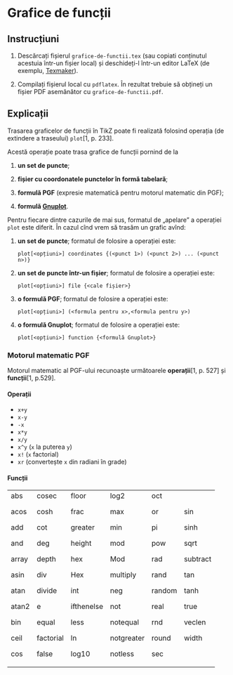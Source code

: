 Grafice de funcții
==================

Instrucțiuni
------------

1. Descărcați fișierul `grafice-de-functii.tex` (sau copiati conținutul acestuia într-un fișier local) și deschideți-l într-un editor LaTeX (de exemplu, [Texmaker](https://github.com/vundicind/grafice-in-latex-cu-pgf-tikz-atelier#editoare-latex)).

2. Compilați fișierul local cu `pdflatex`. În rezultat trebuie să obțineți un fișier PDF asemănător cu `grafice-de-functii.pdf`.

Explicații
----------

Trasarea graficelor de funcții în TikZ poate fi realizată folosind operația (de extindere a traseului) `plot`[1, p. 233].

Acestă operație poate trasa grafice de funcții pornind de la 

1. **un set de puncte**;

2. **fișier cu coordonatele punctelor în formă tabelară**;

3. **formulă PGF** (expresie matematică pentru motorul matematic din PGF);

4. **formulă [Gnuplot](http://gnuplot.info/)**.

Pentru fiecare dintre cazurile de mai sus, formatul de „apelare” a operației `plot` este diferit. 
În cazul cînd vrem să trasăm un grafic avînd: 

1.  **un set de puncte**; formatul de folosire a operației este:

    `plot[<opțiuni>] coordinates {(<punct 1>) (<punct 2>) ... (<punct n>)}`

2. **un set de puncte într-un fișier**; formatul de folosire a operației este:

    `plot[<opțiuni>] file {<cale fișier>}`

3. **o formulă PGF**; formatul de folosire a operației este:

    `plot[<opțiuni>] (<formula pentru x>,<formula pentru y>)`

4. **o formulă Gnuplot**; formatul de folosire a operației este:

    `plot[<opțiuni>] function {<formulă Gnuplot>}`

### Motorul matematic PGF

Motorul matematic al PGF-ului recunoaște următoarele **operații**[1, p. 527] și **funcții**[1, p.529].

#### Operații

* `x+y`
* `x-y`
* `-x` 
* `x*y`
* `x/y`
* `x^y` (`x` la puterea `y`) 
* `x!` (`x` factorial) 
* `xr` (convertește `x` din radiani în grade)

#### Funcții

<table>
<tr>
<td>
abs

acos

add

and

array

asin

atan

atan2

bin

ceil

cos
</td>
<td>
cosec

cosh

cot

deg

depth

div

divide

e

equal

factorial

false
</td>
<td>
floor

frac

greater

height

hex

Hex

int

ifthenelse

less

ln

log10
</td>
<td>
log2

max

min

mod

Mod

multiply

neg

not

notequal

notgreater

notless
</td>
<td>
oct

or

pi

pow

rad

rand

random

real

rnd

round

sec
</td>
<td>
sin

sinh

sqrt

subtract

tan

tanh

true

veclen

width
</td>
</tr>
</table>
